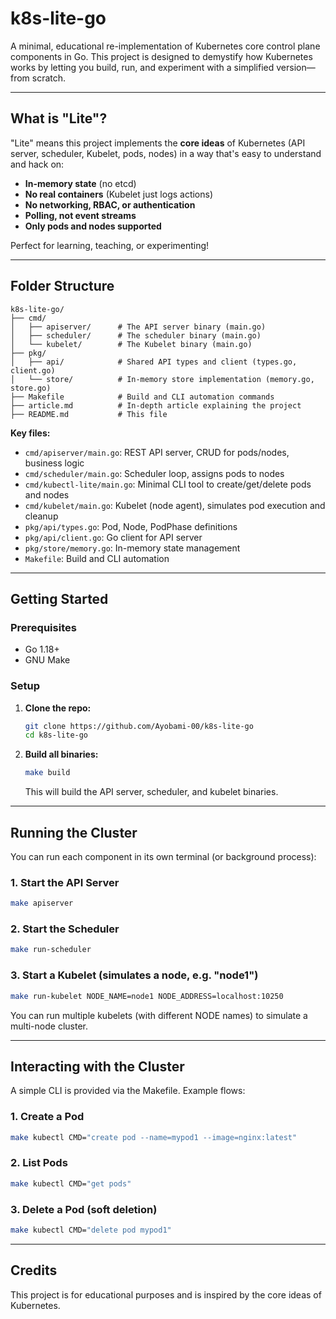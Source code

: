 # k8s-lite-go

A minimal, educational re-implementation of Kubernetes core control plane components in Go. This project is designed to demystify how Kubernetes works by letting you build, run, and experiment with a simplified version—from scratch.

---

## What is "Lite"?

"Lite" means this project implements the **core ideas** of Kubernetes (API server, scheduler, Kubelet, pods, nodes) in a way that's easy to understand and hack on:
- **In-memory state** (no etcd)
- **No real containers** (Kubelet just logs actions)
- **No networking, RBAC, or authentication**
- **Polling, not event streams**
- **Only pods and nodes supported**

Perfect for learning, teaching, or experimenting!

---

## Folder Structure

```
k8s-lite-go/
├── cmd/
│   ├── apiserver/      # The API server binary (main.go)
│   ├── scheduler/      # The scheduler binary (main.go)
│   └── kubelet/        # The Kubelet binary (main.go)
├── pkg/
│   ├── api/            # Shared API types and client (types.go, client.go)
│   └── store/          # In-memory store implementation (memory.go, store.go)
├── Makefile            # Build and CLI automation commands
├── article.md          # In-depth article explaining the project
├── README.md           # This file
```

**Key files:**
- `cmd/apiserver/main.go`: REST API server, CRUD for pods/nodes, business logic
- `cmd/scheduler/main.go`: Scheduler loop, assigns pods to nodes
- `cmd/kubectl-lite/main.go`: Minimal CLI tool to create/get/delete pods and nodes
- `cmd/kubelet/main.go`: Kubelet (node agent), simulates pod execution and cleanup
- `pkg/api/types.go`: Pod, Node, PodPhase definitions
- `pkg/api/client.go`: Go client for API server
- `pkg/store/memory.go`: In-memory state management
- `Makefile`: Build and CLI automation

---

## Getting Started

### Prerequisites
- Go 1.18+
- GNU Make

### Setup
1. **Clone the repo:**

   ```sh
   git clone https://github.com/Ayobami-00/k8s-lite-go
   cd k8s-lite-go
   ```
2. **Build all binaries:**

   ```sh
   make build
   ```
   This will build the API server, scheduler, and kubelet binaries.

---

## Running the Cluster

You can run each component in its own terminal (or background process):

### 1. Start the API Server
```sh
make apiserver
```

### 2. Start the Scheduler
```sh
make run-scheduler
```

### 3. Start a Kubelet (simulates a node, e.g. "node1")
```sh
make run-kubelet NODE_NAME=node1 NODE_ADDRESS=localhost:10250
```
You can run multiple kubelets (with different NODE names) to simulate a multi-node cluster.

---

## Interacting with the Cluster

A simple CLI is provided via the Makefile. Example flows:

### 1. Create a Pod
```sh
make kubectl CMD="create pod --name=mypod1 --image=nginx:latest"
```

### 2. List Pods
```sh
make kubectl CMD="get pods"
```

### 3. Delete a Pod (soft deletion)
```sh
make kubectl CMD="delete pod mypod1"
```
---

## Credits
This project is for educational purposes and is inspired by the core ideas of Kubernetes.
